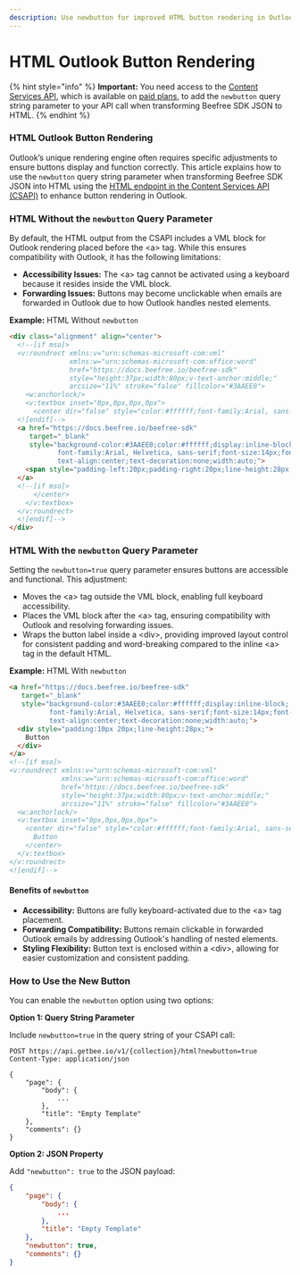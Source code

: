 ```yaml
---
description: Use newbutton for improved HTML button rendering in Outlook.
---
```


# HTML Outlook Button Rendering

{% hint style="info" %}
**Important:** You need access to the [Content Services API](../apis/content-services-api/content-services-api-reference.md), which is available on [paid plans](https://devportal.beefree.io/hc/en-us/articles/4403095825042-Usage-based-fees), to add the `newbutton` query string parameter to your API call when transforming Beefree SDK JSON to HTML.
{% endhint %}

### HTML Outlook Button Rendering

Outlook’s unique rendering engine often requires specific adjustments to ensure buttons display and function correctly. This article explains how to use the `newbutton` query string parameter when transforming Beefree SDK JSON into HTML using the [HTML endpoint in the Content Services API (CSAPI)](../apis/content-services-api/content-services-api-reference.md#html) to enhance button rendering in Outlook.

### HTML Without the `newbutton` Query Parameter

By default, the HTML output from the CSAPI includes a VML block for Outlook rendering placed before the \<a> tag. While this ensures compatibility with Outlook, it has the following limitations:

* **Accessibility Issues:** The \<a> tag cannot be activated using a keyboard because it resides inside the VML block.
* **Forwarding Issues:** Buttons may become unclickable when emails are forwarded in Outlook due to how Outlook handles nested elements.

**Example:** HTML Without `newbutton`

```html
<div class="alignment" align="center">
  <!--[if mso]>
  <v:roundrect xmlns:v="urn:schemas-microsoft-com:vml" 
               xmlns:w="urn:schemas-microsoft-com:office:word" 
               href="https://docs.beefree.io/beefree-sdk" 
               style="height:37px;width:80px;v-text-anchor:middle;" 
               arcsize="11%" stroke="false" fillcolor="#3AAEE0">
    <w:anchorlock/>
    <v:textbox inset="0px,0px,0px,0px">
      <center dir="false" style="color:#ffffff;font-family:Arial, sans-serif;font-size:14px">
  <![endif]-->
  <a href="https://docs.beefree.io/beefree-sdk" 
     target="_blank" 
     style="background-color:#3AAEE0;color:#ffffff;display:inline-block;
            font-family:Arial, Helvetica, sans-serif;font-size:14px;font-weight:400;
            text-align:center;text-decoration:none;width:auto;">
    <span style="padding-left:20px;padding-right:20px;line-height:28px;">Button</span>
  </a>
  <!--[if mso]>
      </center>
    </v:textbox>
  </v:roundrect>
  <![endif]-->
</div>

```

### HTML With the `newbutton` Query Parameter

Setting the `newbutton=true` query parameter ensures buttons are accessible and functional. This adjustment:

* Moves the \<a> tag outside the VML block, enabling full keyboard accessibility.
* Places the VML block after the \<a> tag, ensuring compatibility with Outlook and resolving forwarding issues.
* Wraps the button label inside a \<div>, providing improved layout control for consistent padding and word-breaking compared to the inline \<a> tag in the default HTML.

**Example:** HTML With `newbutton`

```html
<a href="https://docs.beefree.io/beefree-sdk" 
   target="_blank" 
   style="background-color:#3AAEE0;color:#ffffff;display:inline-block;
          font-family:Arial, Helvetica, sans-serif;font-size:14px;font-weight:400;
          text-align:center;text-decoration:none;width:auto;">
  <div style="padding:10px 20px;line-height:28px;">
    Button
  </div>
</a>
<!--[if mso]>
<v:roundrect xmlns:v="urn:schemas-microsoft-com:vml" 
             xmlns:w="urn:schemas-microsoft-com:office:word" 
             href="https://docs.beefree.io/beefree-sdk" 
             style="height:37px;width:80px;v-text-anchor:middle;" 
             arcsize="11%" stroke="false" fillcolor="#3AAEE0">
  <w:anchorlock/>
  <v:textbox inset="0px,0px,0px,0px">
    <center dir="false" style="color:#ffffff;font-family:Arial, sans-serif;font-size:14px">
      Button
    </center>
  </v:textbox>
</v:roundrect>
<![endif]-->

```

#### Benefits of `newbutton`

* **Accessibility:** Buttons are fully keyboard-activated due to the \<a> tag placement.
* **Forwarding Compatibility:** Buttons remain clickable in forwarded Outlook emails by addressing Outlook's handling of nested elements.
* **Styling Flexibility:** Button text is enclosed within a \<div>, allowing for easier customization and consistent padding.

### How to Use the New Button

You can enable the `newbutton` option using two options:

**Option 1: Query String Parameter**

Include `newbutton=true` in the query string of your CSAPI call:

```http
POST https://api.getbee.io/v1/{collection}/html?newbutton=true
Content-Type: application/json

{
    "page": {
        "body": {
            ...
        },
        "title": "Empty Template"
    },
    "comments": {}
}

```

**Option 2: JSON Property**

Add `"newbutton": true` to the JSON payload:

```json
{
    "page": {
        "body": {
            ...
        },
        "title": "Empty Template"
    },
    "newbutton": true,
    "comments": {}
}
```
